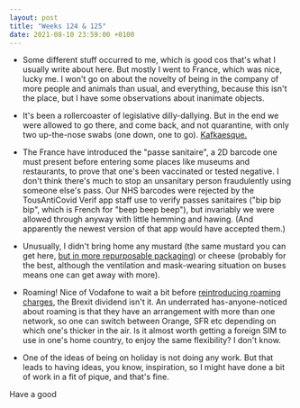 ```yaml
---
layout: post
title: "Weeks 124 & 125"
date: 2021-08-10 23:59:00 +0100
---
```


- Some different stuff occurred to me, which is good cos that's what I usually write about here.
  But mostly I went to France, which was nice, lucky me. I won't go on about the novelty of being in the company of more people and animals than usual, and everything, because this isn't the place, but I have some observations about inanimate objects.

- It's been a rollercoaster of legislative dilly-dallying.
  But in the end we were allowed to go there, and come back, and not quarantine, with only two up-the-nose swabs (one down, one to go). [Kafkaesque.](https://twitter.com/c0mmunicants/status/1347631842329907200 "I had to fill in a form")

- The France have introduced the "passe sanitaire", a 2D barcode one must present before entering some places like museums and restaurants, to prove that one's been vaccinated or tested negative. I don't think there's much to stop an unsanitary person fraudulently using someone else's pass. Our NHS barcodes were rejected by the TousAntiCovid Verif app staff use to verify passes sanitaires ("bip bip bip", which is French for "beep beep beep"), but invariably we were allowed through anyway with little hemming and hawing. (And apparently the newest version of that app would have accepted them.)

- Unusually, I didn't bring home any mustard (the same mustard you can get here, [but in more repurposable packaging](https://www.reddit.com/r/mildlyinteresting/comments/lye6ad/in_france_mustard_comes_in_wine_glasses/)) or cheese (probably for the best, although the ventilation and mask-wearing situation on buses means one can get away with more).

- Roaming! Nice of Vodafone to wait a bit before
  [reintroducing roaming charges](https://www.bbc.co.uk/news/technology-58146039),
  the Brexit dividend isn't it. An underrated has-anyone-noticed about roaming is that they have an arrangement with more than one network, so one can switch between Orange, SFR etc depending on which one's thicker in the air. Is it almost worth getting a foreign SIM to use in one's home country, to enjoy the same flexibility? I don't know.

- One of the ideas of being on holiday is not doing any work.
  But that leads to having ideas, you know, inspiration, so I might have done a bit of work in a fit of pique, and that's fine.

Have a good
